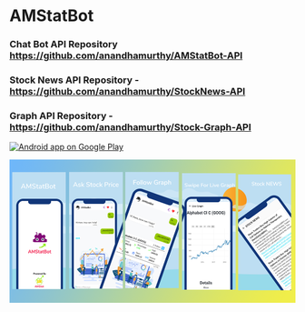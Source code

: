 # AMStatBot

### Chat Bot API Repository https://github.com/anandhamurthy/AMStatBot-API
### Stock News API Repository - https://github.com/anandhamurthy/StockNews-API
### Graph API Repository - https://github.com/anandhamurthy/Stock-Graph-API

<a href="https://play.google.com/store/apps/details?id=com.amstatbot&hl=en">
  <img alt="Android app on Google Play" src="https://developer.android.com/images/brand/en_app_rgb_wo_45.png" />
</a>

![AMStatBot](https://github.com/anandhamurthy/AMStatBot/blob/master/amstatbot.png)
